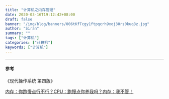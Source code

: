 ```yaml
---
title: "计算机之内存管理"
date: 2020-03-16T19:12:42+08:00
draft: false
banner: "/img/blog/banners/006tKfTcgy1ftpqcrh9xoj30rs0kuq8z.jpg"
author: "Siran"
summary: ""
tags: ["计算机"]
categories: ["计算机"]
keywords: ["计算机"]
---
```


****
#### 参考
《现代操作系统 第四版》

[内存：你跑慢点行不行？CPU：跑慢点你养我吗？内存：我不管！](https://mp.weixin.qq.com/s?__biz=MzU2NDg0OTgyMA==&mid=2247485714&idx=1&sn=58ca990e0bdc336115ffab7f3169e8c9&chksm=fc45f4e1cb327df7964f55425da2e9934af342de21fee16e14596967a5ab2143cd8d24ddbe08&scene=21#wechat_redirect)
